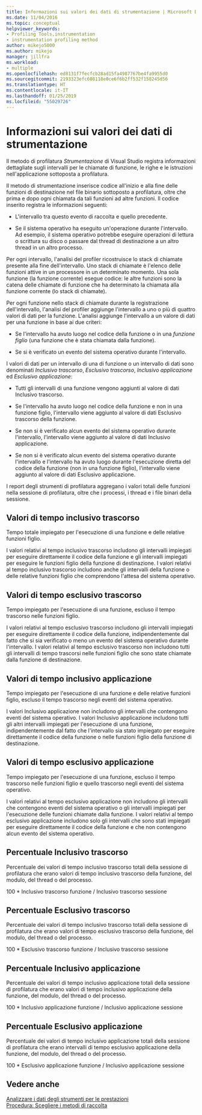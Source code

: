 ```yaml
---
title: Informazioni sui valori dei dati di strumentazione | Microsoft Docs
ms.date: 11/04/2016
ms.topic: conceptual
helpviewer_keywords:
- Profiling Tools,instrumentation
- instrumentation profiling method
author: mikejo5000
ms.author: mikejo
manager: jillfra
ms.workload:
- multiple
ms.openlocfilehash: ed8131f7fecfcb28ad15fa4987767be4fa9955d0
ms.sourcegitcommit: 2193323efc608118e0ce6f6b2ff532f158245d56
ms.translationtype: HT
ms.contentlocale: it-IT
ms.lasthandoff: 01/25/2019
ms.locfileid: "55029726"
---
```

# <a name="understand-instrumentation-data-values"></a>Informazioni sui valori dei dati di strumentazione

Il metodo di profilatura *Strumentazione* di Visual Studio registra informazioni dettagliate sugli intervalli per le chiamate di funzione, le righe e le istruzioni nell'applicazione sottoposta a profilatura.

Il metodo di strumentazione inserisce codice all'inizio e alla fine delle funzioni di destinazione nel file binario sottoposto a profilatura, oltre che prima e dopo ogni chiamata da tali funzioni ad altre funzioni. Il codice inserito registra le informazioni seguenti:

- L'intervallo tra questo evento di raccolta e quello precedente.

- Se il sistema operativo ha eseguito un'operazione durante l'intervallo. Ad esempio, il sistema operativo potrebbe eseguire operazioni di lettura o scrittura su disco o passare dal thread di destinazione a un altro thread in un altro processo.

Per ogni intervallo, l'analisi del profiler ricostruisce lo stack di chiamate presente alla fine dell'intervallo. Uno stack di chiamate è l'elenco delle funzioni attive in un processore in un determinato momento. Una sola funzione (la funzione corrente) esegue codice: le altre funzioni sono la catena delle chiamate di funzione che ha determinato la chiamata alla funzione corrente (lo stack di chiamate).

Per ogni funzione nello stack di chiamate durante la registrazione dell'intervallo, l'analisi del profiler aggiunge l'intervallo a uno o più di quattro valori di dati per la funzione. L'analisi aggiunge l'intervallo a un valore di dati per una funzione in base ai due criteri:

- Se l'intervallo ha avuto luogo nel codice della funzione o in una *funzione figlio* (una funzione che è stata chiamata dalla funzione).

- Se si è verificato un evento del sistema operativo durante l'intervallo.

I valori di dati per un intervallo di una di funzione o un intervallo di dati sono denominati *Inclusivo trascorso*, *Esclusivo trascorso*, *Inclusivo applicazione* ed *Esclusivo applicazione*:

- Tutti gli intervalli di una funzione vengono aggiunti al valore di dati Inclusivo trascorso.

- Se l'intervallo ha avuto luogo nel codice della funzione e non in una funzione figlio, l'intervallo viene aggiunto al valore di dati Esclusivo trascorso della funzione.

- Se non si è verificato alcun evento del sistema operativo durante l'intervallo, l'intervallo viene aggiunto al valore di dati Inclusivo applicazione.

- Se non si è verificato alcun evento del sistema operativo durante l'intervallo e l'intervallo ha avuto luogo durante l'esecuzione diretta del codice della funzione (non in una funzione figlio), l'intervallo viene aggiunto al valore di dati Esclusivo applicazione.

I report degli strumenti di profilatura aggregano i valori totali delle funzioni nella sessione di profilatura, oltre che i processi, i thread e i file binari della sessione.

## <a name="elapsed-inclusive-values"></a>Valori di tempo inclusivo trascorso

Tempo totale impiegato per l'esecuzione di una funzione e delle relative funzioni figlio.

I valori relativi al tempo inclusivo trascorso includono gli intervalli impiegati per eseguire direttamente il codice della funzione e gli intervalli impiegati per eseguire le funzioni figlio della funzione di destinazione. I valori relativi al tempo inclusivo trascorso includono anche gli intervalli della funzione o delle relative funzioni figlio che comprendono l'attesa del sistema operativo.

## <a name="elapsed-exclusive-values"></a>Valori di tempo esclusivo trascorso

Tempo impiegato per l'esecuzione di una funzione, escluso il tempo trascorso nelle funzioni figlio.

I valori relativi al tempo esclusivo trascorso includono gli intervalli impiegati per eseguire direttamente il codice della funzione, indipendentemente dal fatto che si sia verificato o meno un evento del sistema operativo durante l'intervallo. I valori relativi al tempo esclusivo trascorso non includono tutti gli intervalli di tempo trascorsi nelle funzioni figlio che sono state chiamate dalla funzione di destinazione.

## <a name="application-inclusive-values"></a>Valori di tempo inclusivo applicazione

Tempo impiegato per l'esecuzione di una funzione e delle relative funzioni figlio, escluso il tempo trascorso negli eventi del sistema operativo.

I valori Inclusivo applicazione non includono gli intervalli che contengono eventi del sistema operativo. I valori Inclusivo applicazione includono tutti gli altri intervalli impiegati per l'esecuzione di una funzione, indipendentemente dal fatto che l'intervallo sia stato impiegato per eseguire direttamente il codice della funzione o nelle funzioni figlio della funzione di destinazione.

## <a name="application-exclusive-values"></a>Valori di tempo esclusivo applicazione

Tempo impiegato per l'esecuzione di una funzione, escluso il tempo trascorso nelle funzioni figlio e quello trascorso negli eventi del sistema operativo.

I valori relativi al tempo esclusivo applicazione non includono gli intervalli che contengono eventi del sistema operativo o gli intervalli impiegati per l'esecuzione delle funzioni chiamate dalla funzione. I valori relativi al tempo esclusivo applicazione includono solo gli intervalli che sono stati impiegati per eseguire direttamente il codice della funzione e che non contengono alcun evento del sistema operativo.

## <a name="elapsed-inclusive-percent"></a>Percentuale Inclusivo trascorso

Percentuale dei valori di tempo inclusivo trascorso totali della sessione di profilatura che erano valori di tempo inclusivo trascorso della funzione, del modulo, del thread o del processo.

100 * Inclusivo trascorso funzione / Inclusivo trascorso sessione

## <a name="elapsed-exclusive-percent"></a>Percentuale Esclusivo trascorso

Percentuale dei valori di tempo inclusivo trascorso totali della sessione di profilatura che erano valori di tempo esclusivo trascorso della funzione, del modulo, del thread o del processo.

100 * Esclusivo trascorso funzione / Inclusivo trascorso sessione

## <a name="application-inclusive-percent"></a>Percentuale Inclusivo applicazione

Percentuale dei valori di tempo inclusivo applicazione totali della sessione di profilatura che erano valori di tempo inclusivo applicazione della funzione, del modulo, del thread o del processo.

100 * Inclusivo applicazione funzione / Inclusivo applicazione sessione

## <a name="application-exclusive-percent"></a>Percentuale Esclusivo applicazione

Percentuale dei valori di tempo inclusivo applicazione totali della sessione di profilatura che erano intervalli di tempo esclusivo applicazione della funzione, del modulo, del thread o del processo.

100 * Esclusivo applicazione funzione / Inclusivo applicazione sessione

## <a name="see-also"></a>Vedere anche

[Analizzare i dati degli strumenti per le prestazioni](../profiling/analyzing-performance-tools-data.md)  
[Procedura: Scegliere i metodi di raccolta](../profiling/how-to-choose-collection-methods.md)